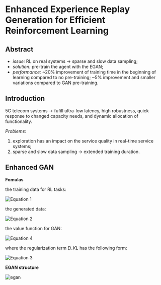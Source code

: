 # Enhanced Experience Replay Generation for Efficient Reinforcement Learning

## Abstract

- *issue:* RL on real systems -> sparse and slow data sampling;
- *solution:* pre-train the agent with the EGAN;
- *performance:* ~20% improvement of training time in the beginning of learning compared to no pre-training; ~5% improvement and smaller variations compared to GAN pre-training.

## Introduction

5G telecom systems -> fufill ultra-low latency, high robustness, quick response to changed capacity needs, and dynamic allocation of functionality.

*Problems:*

1. exploration has an impact on the service quality in real-time service systems;
2. sparse and slow data sampling -> extended training duration.

## Enhanced GAN

**Fomulas**

the training data for RL tasks:

![Equation 1](https://github.com/txzhao/Paper-Notes/blob/master/RL/fig/egan-eq1.PNG)

the generated data:

![Equation 2](https://github.com/txzhao/Paper-Notes/blob/master/RL/fig/egan-eq2.PNG)

the value function for GAN:

![Equation 4](https://github.com/txzhao/Paper-Notes/blob/master/RL/fig/egan-eq4.PNG)

where the regularization term *D\_KL* has the following form:

![Equation 3](https://github.com/txzhao/Paper-Notes/blob/master/RL/fig/egan-eq3.PNG)

**EGAN structure**

![egan](https://github.com/txzhao/Paper-Notes/blob/master/RL/fig/egan-struct.PNG)




